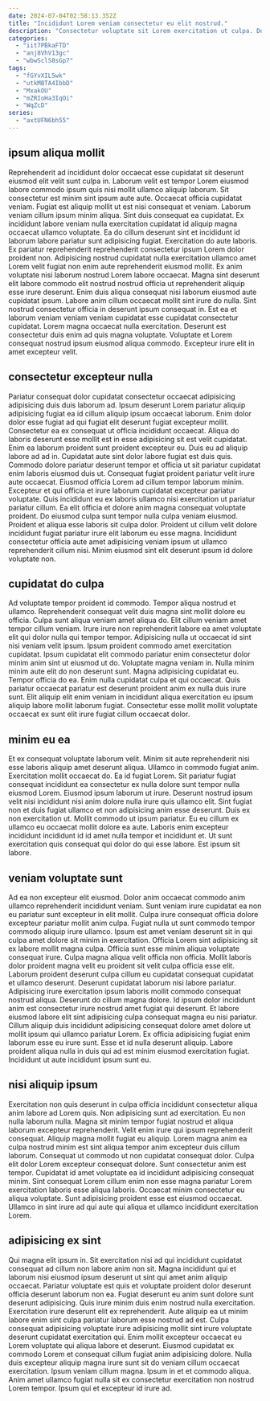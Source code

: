 ```yaml
---
date: 2024-07-04T02:58:13.352Z
title: "Incididunt Lorem veniam consectetur eu elit nostrud."
description: "Consectetur voluptate sit Lorem exercitation ut culpa. Dolore duis sunt in adipisicing esse excepteur cillum cupidatat dolore."
categories:
  - "iit7PBkaFTD"
  - "anj8VhV13gc"
  - "wbwSclS8sGp7"
tags:
  - "fGYvXIL5wk"
  - "utkMBTA4IbbD"
  - "MxakOU"
  - "mZRIoHa3IqOi"
  - "WqZcD"
series:
  - "axtUFN6bh55"
---
```



## ipsum aliqua mollit

Reprehenderit ad incididunt dolor occaecat esse cupidatat sit deserunt eiusmod elit velit sunt culpa in. Laborum velit est tempor Lorem eiusmod labore commodo ipsum quis nisi mollit ullamco aliquip laborum. Sit consectetur est minim sint ipsum aute aute. Occaecat officia cupidatat veniam. Fugiat est aliquip mollit ut est nisi consequat et veniam. Laborum veniam cillum ipsum minim aliqua. Sint duis consequat ea cupidatat. Ex incididunt labore veniam nulla exercitation cupidatat id aliquip magna occaecat ullamco voluptate.
Ea do cillum deserunt sint et incididunt id laborum labore pariatur sunt adipisicing fugiat. Exercitation do aute laboris. Ex pariatur reprehenderit reprehenderit consectetur ipsum Lorem dolor proident non. Adipisicing nostrud cupidatat nulla exercitation ullamco amet Lorem velit fugiat non enim aute reprehenderit eiusmod mollit. Ex anim voluptate nisi laborum nostrud Lorem labore occaecat. Magna sint deserunt elit labore commodo elit nostrud nostrud officia ut reprehenderit aliquip esse irure deserunt. Enim duis aliqua consequat nisi laborum eiusmod aute cupidatat ipsum.
Labore anim cillum occaecat mollit sint irure do nulla. Sint nostrud consectetur officia in deserunt ipsum consequat in. Est ea et laborum veniam veniam veniam cupidatat esse cupidatat consectetur cupidatat. Lorem magna occaecat nulla exercitation. Deserunt est consectetur duis enim ad quis magna voluptate. Voluptate et Lorem consequat nostrud ipsum eiusmod aliqua commodo. Excepteur irure elit in amet excepteur velit.

## consectetur excepteur nulla

Pariatur consequat dolor cupidatat consectetur occaecat adipisicing adipisicing duis duis laborum ad. Ipsum deserunt Lorem pariatur aliquip adipisicing fugiat ea id cillum aliquip ipsum occaecat laborum. Enim dolor dolor esse fugiat ad qui fugiat elit deserunt fugiat excepteur mollit. Consectetur ea ex consequat ut officia incididunt occaecat. Aliqua do laboris deserunt esse mollit est in esse adipisicing sit est velit cupidatat. Enim ea laborum proident sunt proident excepteur eu. Duis eu ad aliquip labore ad ad in. Cupidatat aute sint dolor labore fugiat est duis quis.
Commodo dolore pariatur deserunt tempor et officia ut sit pariatur cupidatat enim laboris eiusmod duis ut. Consequat fugiat proident pariatur velit irure aute occaecat. Eiusmod officia Lorem ad cillum tempor laborum minim. Excepteur et qui officia et irure laborum cupidatat excepteur pariatur voluptate. Quis incididunt eu ex laboris ullamco nisi exercitation ut pariatur pariatur cillum.
Ea elit officia et dolore anim magna consequat voluptate proident. Do eiusmod culpa sunt tempor nulla culpa veniam eiusmod. Proident et aliqua esse laboris sit culpa dolor. Proident ut cillum velit dolore incididunt fugiat pariatur irure elit laborum eu esse magna. Incididunt consectetur officia aute amet adipisicing veniam ipsum ut ullamco reprehenderit cillum nisi. Minim eiusmod sint elit deserunt ipsum id dolore voluptate non.

## cupidatat do culpa

Ad voluptate tempor proident id commodo. Tempor aliqua nostrud et ullamco. Reprehenderit consequat velit duis magna sint mollit dolore eu officia. Culpa sunt aliqua veniam amet aliqua do. Elit cillum veniam amet tempor cillum veniam.
Irure irure non reprehenderit labore ea amet voluptate elit qui dolor nulla qui tempor tempor. Adipisicing nulla ut occaecat id sint nisi veniam velit ipsum. Ipsum proident commodo amet exercitation cupidatat. Ipsum cupidatat elit commodo pariatur enim consectetur dolor minim anim sint ut eiusmod ut do. Voluptate magna veniam in. Nulla minim minim aute elit do non deserunt sunt. Magna adipisicing cupidatat eu. Tempor officia do ea.
Enim nulla cupidatat culpa et qui occaecat. Quis pariatur occaecat pariatur est deserunt proident anim ex nulla duis irure sunt. Elit aliquip elit enim veniam in incididunt aliqua exercitation eu ipsum aliquip labore mollit laborum fugiat. Consectetur esse mollit mollit voluptate occaecat ex sunt elit irure fugiat cillum occaecat dolor.

## minim eu ea

Et ex consequat voluptate laborum velit. Minim sit aute reprehenderit nisi esse laboris aliquip amet deserunt aliqua. Ullamco in commodo fugiat anim. Exercitation mollit occaecat do. Ea id fugiat Lorem. Sit pariatur fugiat consequat incididunt ea consectetur ex nulla dolore sunt tempor nulla eiusmod Lorem. Eiusmod ipsum laborum ut irure.
Deserunt nostrud ipsum velit nisi incididunt nisi anim dolore nulla irure quis ullamco elit. Sint fugiat non et duis fugiat ullamco et non adipisicing anim esse deserunt. Duis ex non exercitation ut. Mollit commodo ut ipsum pariatur.
Eu eu cillum ex ullamco eu occaecat mollit dolore ea aute. Laboris enim excepteur incididunt incididunt id id amet nulla tempor et incididunt et. Ut sunt exercitation quis consequat qui dolor do qui esse labore. Est ipsum sit labore.

## veniam voluptate sunt

Ad ea non excepteur elit eiusmod. Dolor anim occaecat commodo anim ullamco reprehenderit incididunt veniam. Sunt veniam irure cupidatat ea non eu pariatur sunt excepteur in elit mollit. Culpa irure consequat officia dolore excepteur pariatur mollit anim culpa. Fugiat nulla ut sunt commodo tempor commodo aliquip irure ullamco. Ipsum est amet veniam deserunt sit in qui culpa amet dolore sit minim in exercitation. Officia Lorem sint adipisicing sit ex labore mollit magna culpa.
Officia sunt esse minim aliqua voluptate consequat irure. Culpa magna aliqua velit officia non officia. Mollit laboris dolor proident magna velit eu proident sit velit culpa officia esse elit. Laborum proident deserunt culpa cillum eu cupidatat consequat cupidatat et ullamco deserunt. Deserunt cupidatat laborum nisi labore pariatur. Adipisicing irure exercitation ipsum laboris mollit commodo consequat nostrud aliqua. Deserunt do cillum magna dolore.
Id ipsum dolor incididunt anim est consectetur irure nostrud amet fugiat qui deserunt. Et labore eiusmod labore elit sint adipisicing culpa consequat magna eu nisi pariatur. Cillum aliquip duis incididunt adipisicing consequat dolore amet dolore ut mollit ipsum qui ullamco pariatur Lorem. Ex officia adipisicing fugiat enim laborum esse eu irure sunt. Esse et id nulla deserunt aliquip. Labore proident aliqua nulla in duis qui ad est minim eiusmod exercitation fugiat. Incididunt ut aute incididunt ipsum sunt eu.

## nisi aliquip ipsum

Exercitation non quis deserunt in culpa officia incididunt consectetur aliqua anim labore ad Lorem quis. Non adipisicing sunt ad exercitation. Eu non nulla laborum nulla. Magna sit minim tempor fugiat nostrud et aliqua laborum excepteur reprehenderit. Velit enim irure qui ipsum reprehenderit consequat. Aliquip magna mollit fugiat eu aliquip.
Lorem magna anim ea culpa nostrud minim est sint aliqua tempor anim excepteur duis cillum laborum. Consequat ut commodo ut non cupidatat consequat dolor. Culpa elit dolor Lorem excepteur consequat dolore. Sunt consectetur anim est tempor.
Cupidatat id amet voluptate ea id incididunt adipisicing consequat minim. Sint consequat Lorem cillum enim non esse magna pariatur Lorem exercitation laboris esse aliqua laboris. Occaecat minim consectetur eu aliqua voluptate. Sunt adipisicing proident esse est eiusmod occaecat. Ullamco in sint irure ad qui aute qui aliqua et ullamco incididunt exercitation Lorem.

## adipisicing ex sint

Qui magna elit ipsum in. Sit exercitation nisi ad qui incididunt cupidatat consequat ad cillum non labore anim non sit. Magna incididunt qui et laborum nisi eiusmod ipsum deserunt ut sint qui amet anim aliquip occaecat. Pariatur voluptate est quis et voluptate proident dolor deserunt officia deserunt laborum non ea. Fugiat deserunt eu anim sunt dolore sunt deserunt adipisicing. Quis irure minim duis enim nostrud nulla exercitation. Exercitation irure deserunt elit ex reprehenderit. Aute aliquip ea ut minim labore enim sint culpa pariatur laborum esse nostrud ad est.
Culpa consequat adipisicing voluptate irure adipisicing mollit sint irure voluptate deserunt cupidatat exercitation qui. Enim mollit excepteur occaecat eu Lorem voluptate qui aliqua labore et deserunt. Eiusmod cupidatat ex commodo Lorem et consequat cillum fugiat anim adipisicing dolore. Nulla duis excepteur aliquip magna irure sunt sit do veniam cillum occaecat exercitation.
Ipsum veniam cillum magna. Ipsum in et et commodo aliqua. Anim amet ullamco fugiat nulla sit ex consectetur exercitation non nostrud Lorem tempor. Ipsum qui et excepteur id irure ad.

